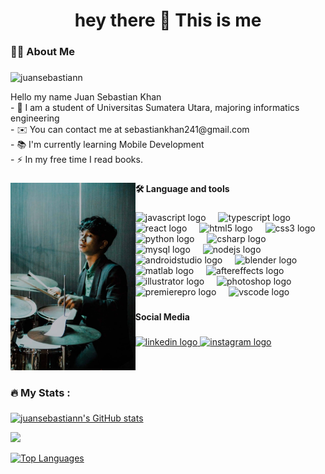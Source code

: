 <h1 align="center">hey there 👋 This is me</h1>

###

<h3 align="left">👩‍💻  About Me</h3>

###
<p align="left"> <img src="https://komarev.com/ghpvc/?username=juansebastiann&label=Profile%20views&color=0e75b6&style=flat" alt="juansebastiann" /> </p>

<p align="left">Hello my name Juan Sebastian Khan<br>- 🔭 I am a student of Universitas Sumatera Utara, majoring informatics engineering <br>
  - ✉️  You can contact me at sebastiankhan241@gmail.com <br> - 📚 I'm currently learning Mobile Development <br>- ⚡ In my free time I read books.</p>

###

<img align="left" height="300" src="https://raw.githubusercontent.com/juansebastiann/juansebastiann/main/profile.jpeg"  />

###

<h4 align="left">🛠 Language and tools</h4>

###

<div align="left">
  <img src="https://cdn.jsdelivr.net/gh/devicons/devicon/icons/javascript/javascript-original.svg" height="30" alt="javascript logo"  />
  <img width="12" />
  <img src="https://cdn.jsdelivr.net/gh/devicons/devicon/icons/typescript/typescript-original.svg" height="30" alt="typescript logo"  />
  <img width="12" />
  <img src="https://cdn.jsdelivr.net/gh/devicons/devicon/icons/react/react-original.svg" height="30" alt="react logo"  />
  <img width="12" />
  <img src="https://cdn.jsdelivr.net/gh/devicons/devicon/icons/html5/html5-original.svg" height="30" alt="html5 logo"  />
  <img width="12" />
  <img src="https://cdn.jsdelivr.net/gh/devicons/devicon/icons/css3/css3-original.svg" height="30" alt="css3 logo"  />
  <img width="12" />
  <img src="https://cdn.jsdelivr.net/gh/devicons/devicon/icons/python/python-original.svg" height="30" alt="python logo"  />
  <img width="12" />
  <img src="https://cdn.jsdelivr.net/gh/devicons/devicon/icons/csharp/csharp-original.svg" height="30" alt="csharp logo"  />
  <img width="12" />
  <img src="https://cdn.jsdelivr.net/gh/devicons/devicon/icons/mysql/mysql-original.svg" height="30" alt="mysql logo"  />
  <img width="12" />
  <img src="https://cdn.jsdelivr.net/gh/devicons/devicon/icons/nodejs/nodejs-original.svg" height="30" alt="nodejs logo"  />
  <img width="12" />
  <img src="https://cdn.jsdelivr.net/gh/devicons/devicon/icons/androidstudio/androidstudio-original.svg" height="30" alt="androidstudio logo"  />
  <img width="12" />
  <img src="https://cdn.jsdelivr.net/gh/devicons/devicon/icons/blender/blender-original.svg" height="30" alt="blender logo"  />
  <img width="12" />
  <img src="https://cdn.jsdelivr.net/gh/devicons/devicon/icons/matlab/matlab-original.svg" height="30" alt="matlab logo"  />
  <img width="12" />
  <img src="https://cdn.jsdelivr.net/gh/devicons/devicon/icons/aftereffects/aftereffects-original.svg" height="30" alt="aftereffects logo"  />
  <img width="12" />
  <img src="https://cdn.jsdelivr.net/gh/devicons/devicon/icons/illustrator/illustrator-plain.svg" height="30" alt="illustrator logo"  />
  <img width="12" />
  <img src="https://cdn.jsdelivr.net/gh/devicons/devicon/icons/photoshop/photoshop-plain.svg" height="30" alt="photoshop logo"  />
  <img width="12" />
  <img src="https://cdn.jsdelivr.net/gh/devicons/devicon/icons/premierepro/premierepro-plain.svg" height="30" alt="premierepro logo"  />
  <img width="12" />
  <img src="https://cdn.jsdelivr.net/gh/devicons/devicon/icons/vscode/vscode-original.svg" height="30" alt="vscode logo"  />
</div>

###

<h4 align="left">Social Media</h4>

###

<div align="left">
  <a href="https://www.linkedin.com/in/juan-sebastian-b0b622254/" target="_blank">
    <img src="https://raw.githubusercontent.com/maurodesouza/profile-readme-generator/master/src/assets/icons/social/linkedin/default.svg" width="42" height="30" alt="linkedin logo"  />
  </a>
  <a href="https://www.instagram.com/juansebasstiann_/" target="_blank">
    <img src="https://raw.githubusercontent.com/maurodesouza/profile-readme-generator/master/src/assets/icons/social/instagram/default.svg" width="42" height="30" alt="instagram logo"  />
  </a>
</div>

###

<br clear="both">

<h3 align="left">🔥   My Stats :</h3>

###

<a href="http://www.github.com/juansebastiann"><img src="https://github-readme-stats.vercel.app/api?username=juansebastiann&show_icons=true&hide=issues,&count_private=true&title_color=22c55e&text_color=606C5D&icon_color=ef4444&bg_color=FFF4F4&hide_border=true&show_icons=true" alt="juansebastiann's GitHub stats" /></a>

<a href="http://www.github.com/juansebastiann"><img src="https://github-readme-streak-stats.herokuapp.com/?user=juansebastiann&stroke=606C5D&background=FFF4F4&ring=22c55e&fire=22c55e&currStreakNum=606C5D&currStreakLabel=22c55e&sideNums=606C5D&sideLabels=606C5D&dates=606C5D&hide_border=true" /></a>

<!-- <a href="http://www.github.com/juansebastiann"><img src="https://activity-graph.herokuapp.com/graph?username=juansebastiann&bg_color=FFF4F4&color=606C5D&line=ef4444&point=606C5D&area_color=FFF4F4&area=true&hide_border=true&custom_title=GitHub%20Commits%20Graph" alt="GitHub Commits Graph" /></a> -->

<a href="https://github.com/juansebastiann" align="left"><img src="https://github-readme-stats.vercel.app/api/top-langs/?username=juansebastiann&langs_count=10&title_color=22c55e&text_color=606C5D&icon_color=ef4444&bg_color=FFF4F4&hide_border=true&locale=en&custom_title=Top%20%Languages" alt="Top Languages" /></a>
